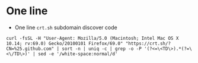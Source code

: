 # One line
- One line `crt.sh` subdomain discover code
```
curl -fsSL -H "User-Agent: Mozilla/5.0 (Macintosh; Intel Mac OS X 10.14; rv:69.0) Gecko/20100101 Firefox/69.0" "https://crt.sh/?CN=%25.github.com" | sort -n | uniq -c | grep -o -P '(?<=\<TD\>).*(?=\<\/TD\>)' | sed -e '/white-space:normal/d'
```